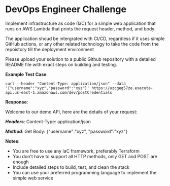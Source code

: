 # DevOps Engineer Challenge

Implement infrastructure as code (IaC) for a simple web application that runs on AWS Lambda that prints the request header, method, and body.


The application shoud be intergrated with CI/CD, regardless if it uses simple GitHub actions, or any other related technology to take the code from the repoistory till the deployment environment 

Please upload your solution to a public Github repository with a detailed README file with exact steps on building and testing.

**Example Test Case**:
```
curl --header "Content-Type: application/json" --data '{"username":"xyz","password":"xyz"}' https://uzcgeg57ze.execute-api.us-east-1.amazonaws.com/dev/postCredentials
```

**Response**:

Welcome to our demo API, here are the details of your request:

***Headers***:
Content-Type: application/json

***Method***:
Get
Body:
{"username":"xyz", "password":"xyz"}


**Notes**: 

- You are free to use any IaC framework, preferably Terraform
- You don't have to support all HTTP methods, only GET and POST are enough
- Include detailed steps to build, test, and clean the stack
- You can use your preferred programming language to implement the simple web service